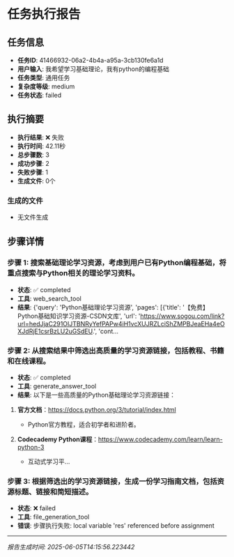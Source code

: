 # 任务执行报告

## 任务信息
- **任务ID**: 41466932-06a2-4b4a-a95a-3cb130fe6a1d
- **用户输入**: 我希望学习基础理论，我有python的编程基础
- **任务类型**: 通用任务
- **复杂度等级**: medium
- **任务状态**: failed

## 执行摘要
- **执行结果**: ❌ 失败
- **执行时间**: 42.11秒
- **总步骤数**: 3
- **成功步骤**: 2
- **失败步骤**: 1
- **生成文件**: 0个

### 生成的文件
- 无文件生成

## 步骤详情

### 步骤 1: 搜索基础理论学习资源，考虑到用户已有Python编程基础，将重点搜索与Python相关的理论学习资料。
- **状态**: ✅ completed
- **工具**: web_search_tool
- **结果**: {'query': 'Python基础理论学习资源', 'pages': [{'title': '【免费】Python基础知识学习资源-CSDN文库', 'url': 'https://www.sogou.com/link?url=hedJjaC291OIJTBNRyYefPAPw4iH1vcXUJRZLciShZMPBJeaEHa4eOXJdRjE1csrBzLU2uGSdEU.', 'cont...

### 步骤 2: 从搜索结果中筛选出高质量的学习资源链接，包括教程、书籍和在线课程。
- **状态**: ✅ completed
- **工具**: generate_answer_tool
- **结果**: 以下是一些高质量的Python基础理论学习资源链接：

1. **官方文档**：https://docs.python.org/3/tutorial/index.html
   - Python官方教程，适合初学者和进阶者。

2. **Codecademy Python课程**：https://www.codecademy.com/learn/learn-python-3
   - 互动式学习平...

### 步骤 3: 根据筛选出的学习资源链接，生成一份学习指南文档，包括资源标题、链接和简短描述。
- **状态**: ❌ failed
- **工具**: file_generation_tool
- **错误**: 步骤执行失败: local variable 'res' referenced before assignment

---
*报告生成时间: 2025-06-05T14:15:56.223442*
